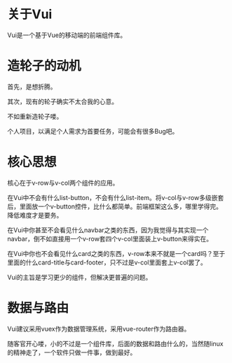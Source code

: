 # 关于Vui

Vui是一个基于Vue的移动端的前端组件库。

# 造轮子的动机

首先，是想折腾。

其次，现有的轮子确实不太合我的心意。

不如重新造轮子喽。

个人项目，以满足个人需求为首要任务，可能会有很多Bug吧。

# 核心思想

核心在于v-row与v-col两个组件的应用。

在Vui中不会有什么list-button，不会有什么list-item。将v-col与v-row多级嵌套后，里面放一个v-button控件，比什么都简单。前端框架这么多，哪里学得完。降低难度才是要务。


在Vui中你甚至不会看见什么navbar之类的东西，因为我觉得与其实现一个navbar，倒不如直接用一个v-row套四个v-col里面装上v-button来得实在。

在Vui中你也不会看见什么card之类的东西，v-row本来不就是一个card吗？至于里面的什么card-title与card-footer，只不过是v-col里面套上v-col罢了。

Vui的主旨是学习更少的组件，但解决更普遍的问题。

# 数据与路由

Vui建议采用vuex作为数据管理系统，采用vue-router作为路由器。

随客官开心喽，小的不过是一个组件库，后面的数据和路由什么的，当然随linux的精神走了，一个软件只做一件事，做到最好。
